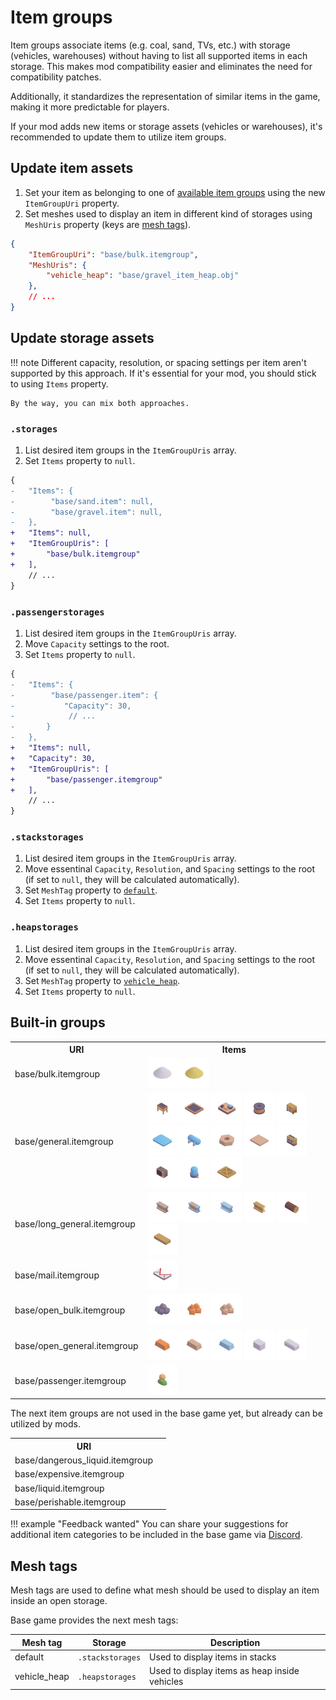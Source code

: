 # Item groups

Item groups associate items (e.g. coal, sand, TVs, etc.) with storage (vehicles, warehouses) without having to list all supported items in each storage. This makes mod compatibility easier and eliminates the need for compatibility patches.

 Additionally, it standardizes the representation of similar items in the game, making it more predictable for players.

If your mod adds new items or storage assets (vehicles or warehouses), it's recommended to update them to utilize item groups.

## Update item assets

1. Set your item as belonging to one of [available item groups](#built-in-groups) using the new `ItemGroupUri` property.
2. Set meshes used to display an item in different kind of storages using `MeshUris` property (keys are [mesh tags](#mesh-tags)).

``` json
{
    "ItemGroupUri": "base/bulk.itemgroup",
    "MeshUris": {
        "vehicle_heap": "base/gravel_item_heap.obj"
    },
    // ...
}
```

## Update storage assets

!!! note
    Different capacity, resolution, or spacing settings per item aren't supported by this approach. If it's essential for your mod, you should stick to using `Items` property.

    By the way, you can mix both approaches.


### `.storages`

1. List desired item groups in the `ItemGroupUris` array.
2. Set `Items` property to `null`.

``` diff
{
-   "Items": {
-        "base/sand.item": null,
-        "base/gravel.item": null,
-   },
+   "Items": null,
+   "ItemGroupUris": [
+       "base/bulk.itemgroup"
+   ],
    // ...
}
```

### `.passengerstorages`

1. List desired item groups in the `ItemGroupUris` array.
2. Move `Capacity` settings to the root.
3. Set `Items` property to `null`.

``` diff
{
-   "Items": {
-        "base/passenger.item": {
-           "Capacity": 30,
-            // ...
-       }
-   },
+   "Items": null,
+   "Capacity": 30,
+   "ItemGroupUris": [
+       "base/passenger.itemgroup"
+   ],
    // ...
}
```

### `.stackstorages`

1. List desired item groups in the `ItemGroupUris` array.
2. Move essentinal `Capacity`, `Resolution`, and `Spacing` settings to the root (if set to `null`, they will be calculated automatically).
3. Set `MeshTag` property to [`default`](#mesh-tags).
4. Set `Items` property to `null`.

### `.heapstorages`

1. List desired item groups in the `ItemGroupUris` array.
2. Move essentinal `Capacity`, `Resolution`, and `Spacing` settings to the root (if set to `null`, they will be calculated automatically).
3. Set `MeshTag` property to [`vehicle_heap`](#mesh-tags).
4. Set `Items` property to `null`.

## Built-in groups

<table>
   <tr>
        <th>URI</th>
        <th>Items</th>
    </tr>
    <tr>
    <td>base/bulk.itemgroup</td>
    <td>
        <img src="/images/items/gravel.png">
        <img src="/images/items/sand.png">
    </td>
    </tr>
    <tr>
        <td>base/general.itemgroup</td>
        <td>
            <img src="/images/items/advanced_furniture.png">
            <img src="/images/items/advanced_wood_frame.png">
            <img src="/images/items/circuit.png">
            <img src="/images/items/copper_wire.png">
            <img src="/images/items/furniture.png">
            <img src="/images/items/glass_pane.png">
            <img src="/images/items/glass_tube.png">
            <img src="/images/items/iron_parts.png">
            <img src="/images/items/iron_plate.png">
            <img src="/images/items/radio.png">
            <img src="/images/items/tv.png">
            <img src="/images/items/vacuum_tube.png">
            <img src="/images/items/wood_frame.png">
      </td>
    </tr>
    <tr>
        <td>base/long_general.itemgroup</td>
        <td>
            <img src="/images/items/concrete_beam.png">
            <img src="/images/items/reinforced_concrete_beam.png">
            <img src="/images/items/steel_beam.png">
            <img src="/images/items/wood_beam.png">
            <img src="/images/items/wood_log.png">
            <img src="/images/items/wood_plank.png">
        </td>
    </tr>
    <tr>
        <td>base/mail.itemgroup</td>
        <td>
            <img src="/images/items/mail.png">
        </td>
    </tr>
    <tr>
        <td>base/open_bulk.itemgroup</td>
        <td>
            <img src="/images/items/coal.png">
            <img src="/images/items/copper_ore.png">
            <img src="/images/items/iron_ore.png">
        </td>
    </tr>
    <tr>
        <td>base/open_general.itemgroup</td>
        <td>
            <img src="/images/items/copper_bar.png">
            <img src="/images/items/iron_bar.png">
            <img src="/images/items/steel_bar.png">
            <img src="/images/items/stone.png">
            <img src="/images/items/stone_brick.png">
        </td>
    </tr>
    <tr>
        <td>base/passenger.itemgroup</td>
        <td>
            <img src="/images/items/passenger.png">
        </td>
    </tr>
</table>

The next item groups are not used in the base game yet, but already can be utilized by mods.

<table>
   <tr>
        <th>URI</th>
        <th></th>
    </tr>
    <tr>
        <td>base/dangerous_liquid.itemgroup</td>
        <td></td>
    </tr>
    <tr>
        <td>base/expensive.itemgroup</td>
        <td></td>
    </tr>
    <tr>
        <td>base/liquid.itemgroup</td>
        <td></td>
    </tr>
    <tr>
        <td>base/perishable.itemgroup</td>
        <td></td>
    </tr>
</table>

!!! example "Feedback wanted"
    You can share your suggestions for additional item categories to be included in the base game via [Discord](//discord.gg/VoxelTycoon).

## Mesh tags

Mesh tags are used to define what mesh should be used to display an item inside an open storage.

Base game provides the next mesh tags:

| Mesh tag | Storage | Description |
| --- | --- | --- |
| default | `.stackstorages` | Used to display items in stacks |
| vehicle_heap | `.heapstorages` | Used to display items as heap inside vehicles |
